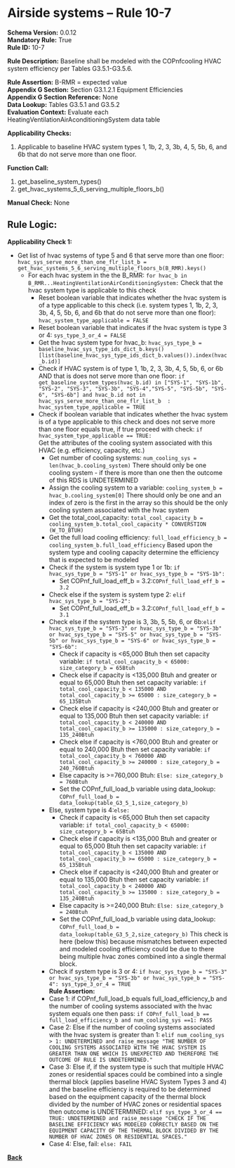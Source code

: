 # Airside systems – Rule 10-7  
**Schema Version:** 0.0.12  
**Mandatory Rule:** True     
**Rule ID:** 10-7  
 
**Rule Description:** Baseline shall be modeled with the COPnfcooling HVAC system efficiency per Tables G3.5.1-G3.5.6.   

**Rule Assertion:** B-RMR = expected value                                           
**Appendix G Section:** Section G3.1.2.1 Equipment Efficiencies  
**Appendix G Section Reference:** None  
**Data Lookup:** Tables G3.5.1 and G3.5.2  
**Evaluation Context:** Evaluate each HeatingVentilationAirAconditioningSystem data table  

**Applicability Checks:**  

1. Applicable to baseline HVAC system types 1, 1b, 2, 3, 3b, 4, 5, 5b, 6, and 6b that do not serve more than one floor.  

**Function Call:**  

1. get_baseline_system_types()
2. get_hvac_systems_5_6_serving_multiple_floors_b()

**Manual Check:** None  

## Rule Logic:  
**Applicability Check 1:**   
- Get list of hvac systems of type 5 and 6 that serve more than one floor: `hvac_sys_serve_more_than_one_flr_list_b = get_hvac_systems_5_6_serving_multiple_floors_b(B_RMR).keys()`
    - For each hvac system in the the B_RMR: `for hvac_b in B_RMR...HeatingVentilationAirConditioningSystem:`
        Check that the hvac system type is applicable to this check
        - Reset boolean variable that indicates whether the hvac system is of a type applicable to this check (i.e. system types 1, 1b, 2, 3, 3b, 4, 5, 5b, 6, and 6b that do not serve more than one floor): `hvac_system_type_applicable = FALSE`
        - Reset boolean variable that indicates if the hvac system is type 3 or 4: `sys_type_3_or_4 = FALSE`
        - Get the hvac system type for hvac_b: `hvac_sys_type_b = baseline_hvac_sys_type_ids_dict_b.keys()[list(baseline_hvac_sys_type_ids_dict_b.values()).index(hvac_b.id)]`
        - Check if HVAC system is of type 1, 1b, 2, 3, 3b, 4, 5, 5b, 6, or 6b AND that is does not serve more than one floor: `if get_baseline_system_types(hvac_b.id) in ["SYS-1", "SYS-1b", "SYS-2", "SYS-3", "SYS-3b", "SYS-4","SYS-5", "SYS-5b", "SYS-6", "SYS-6b"] and hvac_b.id not in hvac_sys_serve_more_than_one_flr_list_b  : hvac_system_type_applicable = TRUE`
        - Check if boolean variable that indicates whether the hvac system is of a type applicable to this check and does not serve more than one floor equals true, if true proceed with check: `if hvac_system_type_applicable == TRUE:`    
            Get the attributes of the cooling system associated with this HVAC (e.g. efficiency, capacity, etc.)
            - Get number of cooling systems: `num_cooling_sys = len(hvac_b.cooling_system)` There should only be one cooling system - if there is more than one then the outcome of this RDS is UNDETERMINED
            - Assign the cooling system to a variable: `cooling_system_b = hvac_b.cooling_system[0]` There should only be one and an index of zero is the first in the array so this should be the only cooling system associated with the hvac system
            - Get the total_cool_capacity: `total_cool_capacity_b = cooling_system_b.total_cool_capacity * CONVERSTION (W_TO_BTUH)`
            - Get the full load cooling efficiency: `full_load_efficiency_b = cooling_system_b.full_load_efficiency`
            Based upon the system type and cooling capacity determine the efficiency that is expected to be modeled
            - Check if the system is system type 1 or 1b: `if hvac_sys_type_b = "SYS-1" or hvac_sys_type_b = "SYS-1b":`
                - Set COPnf_full_load_eff_b = 3.2:`COPnf_full_load_eff_b = 3.2`
            - Check else if the system is system type 2: `elif hvac_sys_type_b = "SYS-2":`
                - Set COPnf_full_load_eff_b = 3.2:`COPnf_full_load_eff_b = 3.1`
            - Check else if the system type is 3, 3b, 5, 5b, 6, or 6b:`elif hvac_sys_type_b = "SYS-3" or hvac_sys_type_b = "SYS-3b" or hvac_sys_type_b = "SYS-5" or hvac_sys_type_b = "SYS-5b" or hvac_sys_type_b = "SYS-6" or hvac_sys_type_b = "SYS-6b":`
                - Check if capacity is <65,000 Btuh then set capacity variable: `if total_cool_capacity_b < 65000: size_category_b = 65Btuh`
                - Check else if capacity is <135,000 Btuh and greater or equal to 65,000 Btuh then set capacity variable: `if total_cool_capacity_b < 135000 AND total_cool_capacity_b >= 65000 : size_category_b = 65_135Btuh`
                - Check else if capacity is <240,000 Btuh and greater or equal to 135,000 Btuh then set capacity variable: `if total_cool_capacity_b < 240000 AND total_cool_capacity_b >= 135000 : size_category_b = 135_240Btuh`
                - Check else if capacity is <760,000 Btuh and greater or equal to 240,000 Btuh then set capacity variable: `if total_cool_capacity_b < 760000 AND total_cool_capacity_b >= 240000 : size_category_b = 240_760Btuh`
                - Else capacity is >=760,000 Btuh: `Else: size_category_b = 760Btuh`
                - Set the COPnf_full_load_b variable using data_lookup: `COPnf_full_load_b = data_lookup(table_G3_5_1,size_category_b)`
            - Else, system type is 4:`else:` 
                - Check if capacity is <65,000 Btuh then set capacity variable: `if total_cool_capacity_b < 65000: size_category_b = 65Btuh`
                - Check else if capacity is <135,000 Btuh and greater or equal to 65,000 Btuh then set capacity variable: `if total_cool_capacity_b < 135000 AND total_cool_capacity_b >= 65000 : size_category_b = 65_135Btuh`
                - Check else if capacity is <240,000 Btuh and greater or equal to 135,000 Btuh then set capacity variable: `if total_cool_capacity_b < 240000 AND total_cool_capacity_b >= 135000 : size_category_b = 135_240Btuh`
                - Else capacity is >=240,000 Btuh: `Else: size_category_b = 240Btuh`
                - Set the COPnf_full_load_b variable using data_lookup: `COPnf_full_load_b = data_lookup(table_G3_5_2,size_category_b)`
            This check is here (below this) because mismatches between expected and modeled cooling efficiency could be due to there being multiple hvac zones combined into a single thermal block.
            - Check if system type is 3 or 4: `if hvac_sys_type_b = "SYS-3" or hvac_sys_type_b = "SYS-3b" or hvac_sys_type_b = "SYS-4": sys_type_3_or_4 = TRUE`                                      
            **Rule Assertion:**
            - Case 1: if COPnf_full_load_b equals full_load_efficiency_b and the number of cooling systems associated with the hvac system equals one then pass: `if COPnf_full_load_b == full_load_efficiency_b and num_cooling_sys ==1: PASS`
            - Case 2: Else if the number of cooling systems associated with the hvac system is greater than 1: `elif num_cooling_sys > 1: UNDETERMINED and raise_message "THE NUMBER OF COOLING SYSTEMS ASSOCIATED WITH THE HVAC SYSTEM IS GREATER THAN ONE WHICH IS UNEXPECTED AND THEREFORE THE OUTCOME OF RULE IS UNDETERMINED."`
            - Case 3: Else if, if the system type is such that multiple HVAC zones or residential spaces could be combined into a single thermal block (applies baseline HVAC System Types 3 and 4) and the baseline efficiency is required to be determined based on the  equipment capacity of the thermal block divided by the number of HVAC zones or residential spaces then outcome is UNDETERMINED: `elif sys_type_3_or_4 == TRUE: UNDETERMINED and raise_message "CHECK IF THE BASELINE EFFICIENCY WAS MODELED CORRECTLY BASED ON THE EQUIPMENT CAPACITY OF THE THERMAL BLOCK DIVIDED BY THE NUMBER OF HVAC ZONES OR RESIDENTIAL SPACES."`
            - Case 4: Else, fail: `else: FAIL`


 **[Back](../_toc.md)**